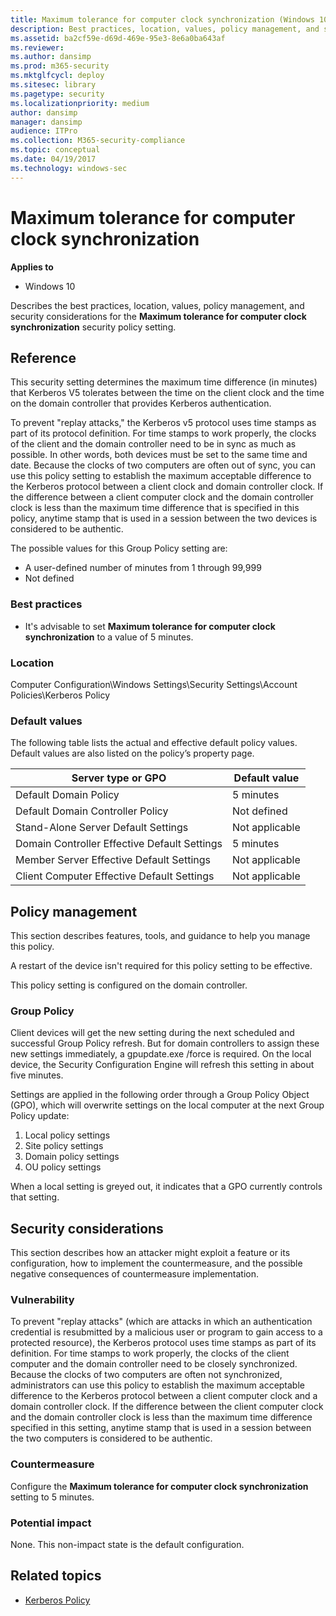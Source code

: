 ```yaml
---
title: Maximum tolerance for computer clock synchronization (Windows 10)
description: Best practices, location, values, policy management, and security considerations for the policy setting, Maximum tolerance for computer clock synchronization.
ms.assetid: ba2cf59e-d69d-469e-95e3-8e6a0ba643af
ms.reviewer: 
ms.author: dansimp
ms.prod: m365-security
ms.mktglfcycl: deploy
ms.sitesec: library
ms.pagetype: security
ms.localizationpriority: medium
author: dansimp
manager: dansimp
audience: ITPro
ms.collection: M365-security-compliance
ms.topic: conceptual
ms.date: 04/19/2017
ms.technology: windows-sec
---
```


# Maximum tolerance for computer clock synchronization

**Applies to**
-   Windows 10

Describes the best practices, location, values, policy management, and security considerations for the **Maximum tolerance for computer clock synchronization** security policy setting.

## Reference

This security setting determines the maximum time difference (in minutes) that Kerberos V5 tolerates between the time on the client clock and the time on the domain controller that provides Kerberos authentication.

To prevent "replay attacks," the Kerberos v5 protocol uses time stamps as part of its protocol definition. For time stamps to work properly, the clocks of the client and the domain controller need to be in sync as much as possible. In other words, both devices must be set to the same time and date. 
Because the clocks of two computers are often out of sync, you can use this policy setting to establish the maximum acceptable difference to the Kerberos protocol between a client clock and domain controller clock. If the difference between a client computer clock and the domain controller clock is less than the maximum time difference that is specified in this policy, anytime stamp that is used in a session between the two devices is considered to be authentic.

The possible values for this Group Policy setting are:

-   A user-defined number of minutes from 1 through 99,999
-   Not defined

### Best practices

-   It's advisable to set **Maximum tolerance for computer clock synchronization** to a value of 5 minutes.

### Location

Computer Configuration\\Windows Settings\\Security Settings\\Account Policies\\Kerberos Policy

### Default values

The following table lists the actual and effective default policy values. Default values are also listed on the policy’s property page.

| Server type or GPO | Default value |
| - | - |
| Default Domain Policy| 5 minutes| 
| Default Domain Controller Policy | Not defined| 
| Stand-Alone Server Default Settings | Not applicable| 
| Domain Controller Effective Default Settings| 5 minutes| 
| Member Server Effective Default Settings | Not applicable| 
| Client Computer Effective Default Settings | Not applicable| 
 
## Policy management

This section describes features, tools, and guidance to help you manage this policy.

A restart of the device isn't required for this policy setting to be effective.

This policy setting is configured on the domain controller.

### Group Policy

Client devices will get the new setting during the next scheduled and successful Group Policy refresh. But for domain controllers to assign these new settings immediately, a gpupdate.exe /force is required. On the local device, the Security Configuration Engine will refresh this setting in about five minutes.

Settings are applied in the following order through a Group Policy Object (GPO), which will overwrite settings on the local computer at the next Group Policy update:

1.  Local policy settings
2.  Site policy settings
3.  Domain policy settings
4.  OU policy settings

When a local setting is greyed out, it indicates that a GPO currently controls that setting.

## Security considerations

This section describes how an attacker might exploit a feature or its configuration, how to implement the countermeasure, and the possible negative consequences of countermeasure implementation.

### Vulnerability

To prevent "replay attacks" (which are attacks in which an authentication credential is resubmitted by a malicious user or program to gain access to a protected resource), the Kerberos protocol uses time stamps as part of its definition. For time stamps to work properly, the clocks of the client computer and the domain controller need to be closely synchronized. Because the clocks of two computers are often not synchronized, administrators can use this policy to establish the maximum acceptable difference to the Kerberos protocol between a client computer clock and a domain controller clock. If the difference between the client computer clock and the domain controller clock is less than the maximum time difference specified in this setting, anytime stamp that is used in a session between the two computers is considered to be authentic.

### Countermeasure

Configure the **Maximum tolerance for computer clock synchronization** setting to 5 minutes.

### Potential impact

None. This non-impact state is the default configuration.

## Related topics

- [Kerberos Policy](kerberos-policy.md)
